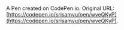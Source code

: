 # 

A Pen created on CodePen.io. Original URL: [https://codepen.io/srisamyu/pen/wveQKyP](https://codepen.io/srisamyu/pen/wveQKyP).


